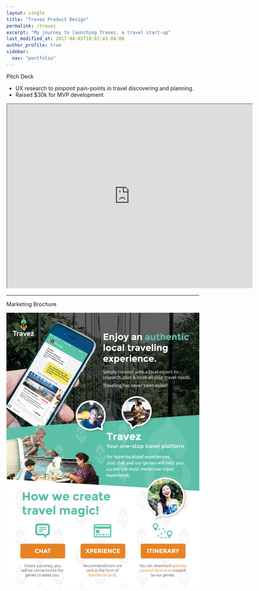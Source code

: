```yaml
---
layout: single
title: "Travez Product Design"
permalink: /travez
excerpt: "My journey to launching Travez, a travel start-up"
last_modified_at: 2017-04-03T10:01:43-04:00
author_profile: true
sidebar:
  nav: "portfolio"
---
```


Pitch Deck

* UX research to pinpoint pain-points in travel discovering and planning.
* Raised $30k for MVP development

<iframe src="https://drive.google.com/file/d/0BzlTeV_7Y9K2RkF3UDRRYWhMSWs/preview" width="640" height="480"></iframe>

<hr>

Marketing Brochure

![Travez Marketing Brochure](/assets/images/travezbrochure.jpg)
